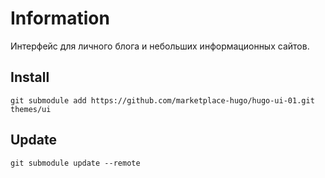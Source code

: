# Information

Интерфейс для личного блога и небольших информационных сайтов.

## Install

```
git submodule add https://github.com/marketplace-hugo/hugo-ui-01.git themes/ui
```

## Update

```
git submodule update --remote
```
